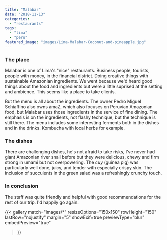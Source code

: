 ```yaml
---
title: "Malabar"
date: "2018-11-13"
categories: 
  - "restaurants"
tags: 
  - "lima"
  - "peru"
featured_image: "images/Lima-Malabar-Coconut-and-pineapple.jpg"
---
```

### The place

Malabar is one of Lima's "nice" restaurants. Business people,
tourists, people with money, in the financial district. Doing creative
things with sustainable Amazonian ingredients. We went because we'd
heard good things about the food and ingredients but were a little
suprised at the setting and ambience. This seems like a place to take
clients.

But the menu is all about the ingredients. The owner Pedro Miguel
Schiaffino also owns āmaZ, which also focuses on Peruvian Amazonian
food, but Malabar uses those ingredients in the service of fine
dining. The emphasis is on the ingredients, not flashy technique, but
the technique is still there. The menu includes some interesting
ferments both in the dishes and in the drinks. Kombucha with local
herbs for example.

### The dishes

There are challenging dishes, he's not afraid to take risks, I've
never had giant Amazonian river snail before but they were delicious,
chewy and firm strong in umami but not overpowering. The _cuy_ (guinea
pig) was particularly well done, juicy, and tender with especially
crispy skin. The inclusion of succulents in the green salad was a
refreshingly crunchy touch.

### In conclusion

The staff was quite friendly and helpful with good recommendations for
the rest of our trip. I'd happily go again.

{{< gallery
       match="images/*"
       resizeOptions="150x150"
       rowHeight="150"
       lastRow="nojustify"
       margin="5"
       showExif=true
       previewType="blur"
       embedPreview="true"
>}}
